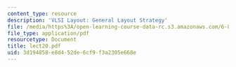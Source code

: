 ```yaml
---
content_type: resource
description: 'VLSI Layout: General Layout Strategy'
file: /media/https%3A/open-learning-course-data-rc.s3.amazonaws.com/6-896-theory-of-parallel-hardware-sma-5511-spring-2004/3d194858e8d452de6cf9f3a2305e668e_lect20.pdf
file_type: application/pdf
resourcetype: Document
title: lect20.pdf
uid: 3d194858-e8d4-52de-6cf9-f3a2305e668e
---
```

